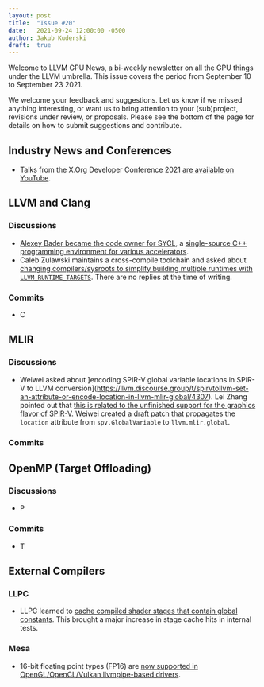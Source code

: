 ```yaml
---
layout: post
title:  "Issue #20"
date:   2021-09-24 12:00:00 -0500
author: Jakub Kuderski
draft:  true
---
```


Welcome to LLVM GPU News, a bi-weekly newsletter on all the GPU things under the LLVM umbrella.
This issue covers the period from September 10 to September 23 2021.

We welcome your feedback and suggestions. Let us know if we missed anything interesting, or want us to bring attention to your (sub)project, revisions under review, or proposals. Please see the bottom of the page for details on how to submit suggestions and contribute.


## Industry News and Conferences
*  Talks from the X.Org Developer Conference 2021 [are available on YouTube](https://www.youtube.com/playlist?list=PLe6I3NKr-I4LwrhsAG1XVPW0EFL8ZJ_6W).


##  LLVM and Clang

### Discussions

*  [Alexey Bader became the code owner for SYCL](https://lists.llvm.org/pipermail/llvm-dev/2021-September/152737.html), a [single-source C++ programming environment for various accelerators](https://www.khronos.org/sycl/).
*  Caleb Zulawski maintains a cross-compile toolchain and asked about [changing compilers/sysroots to simplify building multiple runtimes with `LLVM_RUNTIME_TARGETS`](https://lists.llvm.org/pipermail/llvm-dev/2021-September/152880.html). There are no replies at the time of writing.

### Commits

*  C

## MLIR

### Discussions

*  Weiwei asked about ]encoding SPIR-V global variable locations in SPIR-V to LLVM conversion](https://llvm.discourse.group/t/spirvtollvm-set-an-attribute-or-encode-location-in-llvm-mlir-global/4307). Lei Zhang pointed out that [this is related to the unfinished support for the graphics flavor of SPIR-V](https://llvm.discourse.group/t/spirvtollvm-set-an-attribute-or-encode-location-in-llvm-mlir-global/4307/4). Weiwei created a [draft patch](https://reviews.llvm.org/D110207) that propagates the `location` attribute from `spv.GlobalVariable` to `llvm.mlir.global`.

### Commits


## OpenMP (Target Offloading)

### Discussions

*  P

### Commits

*  T


## External Compilers

### LLPC

*  LLPC learned to [cache compiled shader stages that contain global constants](https://github.com/GPUOpen-Drivers/llpc/pull/1283). This brought a major increase in stage cache hits in internal tests.

### Mesa

*  16-bit floating point types (FP16) are [now supported in OpenGL/OpenCL/Vulkan llvmpipe-based drivers](https://gitlab.freedesktop.org/mesa/mesa/-/merge_requests/11816).
